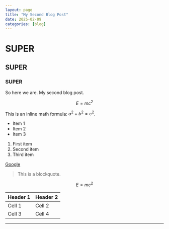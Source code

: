 ```yaml
---
layout: page
title: "My Second Blog Post"
date: 2025-02-09
categories: [blog]
---
```


# SUPER

## SUPER

### SUPER

So here we are. My second blog post.

$$ E = mc^2 $$

This is an inline math formula: $a^2 + b^2 = c^2$.

- Item 1
- Item 2
- Item 3

1. First item
2. Second item
3. Third item


[Google][1]

[1]: https://www.google.com

> This is a blockquote.

$$ E = mc^2 $$

| Header 1 | Header 2 |
|----------|----------|
| Cell 1   | Cell 2   |
| Cell 3   | Cell 4   |


---
